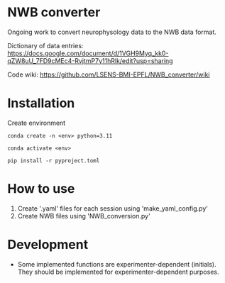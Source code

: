# **NWB converter**

Ongoing work to convert neurophysology data to the NWB data format.

Dictionary of data entries:
https://docs.google.com/document/d/1VGH9Myq_kk0-qZW8uU_7FD9cMEc4-RvjtmP7y11hRlk/edit?usp=sharing

Code wiki:
https://github.com/LSENS-BMI-EPFL/NWB_converter/wiki

# **Installation**

Create environment 

```
conda create -n <env> python=3.11

conda activate <env>

pip install -r pyproject.toml

```

# **How to use**

1. Create '.yaml' files for each session using 'make_yaml_config.py'
2. Create NWB files using 'NWB_conversion.py'


# Development
- Some implemented functions are experimenter-dependent (initials). They should be implemented for experimenter-dependent purposes.
